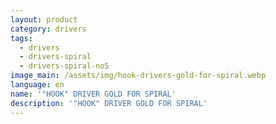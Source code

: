 ```yaml
---
layout: product
category: drivers
tags:
  - drivers
  - drivers-spiral
  - drivers-spiral-no5
image_main: /assets/img/hook-drivers-gold-for-spiral.webp
language: en
name: '"HOOK" DRIVER GOLD FOR SPIRAL'
description: '"HOOK" DRIVER GOLD FOR SPIRAL'
---
```

